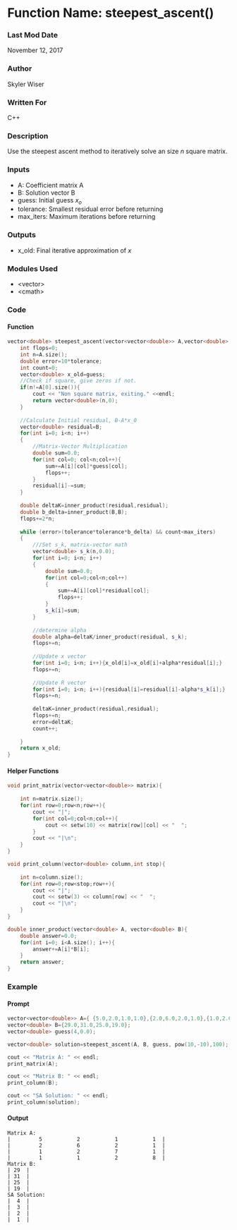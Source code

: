 # Function Name: steepest_ascent()

### Last Mod Date
November 12, 2017
### Author
Skyler Wiser
### Written For
C++
### Description
Use the steepest ascent method to iteratively solve an size *n* square matrix.
### Inputs

* A: Coefficient matrix A
* B: Solution vector B
* guess: Initial guess *x<sub>o</sub>*
* tolerance: Smallest residual error before returning
* max_iters: Maximum iterations before returning

### Outputs

* x_old: Final iterative approximation of *x*

### Modules Used

* \<vector\>
* \<cmath\>

### Code

#### Function

```c++
vector<double> steepest_ascent(vector<vector<double>> A,vector<double> B,vector<double> guess,double tolerance,int max_iters){
    int flops=0;
    int n=A.size();
    double error=10*tolerance;
    int count=0;
    vector<double> x_old=guess;
    //Check if square, give zeros if not.
    if(n!=A[0].size()){
        cout << "Non square matrix, exiting." <<endl;
        return vector<double>(n,0);
    }
    
    //Calculate Initial residual, B-A*x_0
    vector<double> residual=B;
    for(int i=0; i<n; i++)
    {
        //Matrix-Vector Multiplication
        double sum=0.0;
        for(int col=0; col<n;col++){
            sum+=A[i][col]*guess[col];
            flops++;
        }
        residual[i]-=sum;
    }
    
    double deltaK=inner_product(residual,residual);
    double b_delta=inner_product(B,B);
    flops+=2*n;
    
    while (error>(tolerance*tolerance*b_delta) && count<max_iters)
    {
        ///Set s_k, matrix-vector math
        vector<double> s_k(n,0.0);
        for(int i=0; i<n; i++)
        {
            double sum=0.0;
            for(int col=0;col<n;col++)
            {
                sum+=A[i][col]*residual[col];
                flops++;
            }
            s_k[i]=sum;
        }
        
        //determine alpha
        double alpha=deltaK/inner_product(residual, s_k);
        flops+=n;
        
        //Update x vector
        for(int i=0; i<n; i++){x_old[i]=x_old[i]+alpha*residual[i];}
        flops+=n;
        
        //Update R vector
        for(int i=0; i<n; i++){residual[i]=residual[i]-alpha*s_k[i];}
        flops+=n;
        
        deltaK=inner_product(residual,residual);
        flops+=n;
        error=deltaK;
        count++;
        
    }
    return x_old;    
}
```

#### Helper Functions

```c++
void print_matrix(vector<vector<double>> matrix){
    
    int n=matrix.size();
    for(int row=0;row<n;row++){
        cout << "|";
        for(int col=0;col<n;col++){
            cout << setw(10) << matrix[row][col] << "  ";
        }
        cout << "|\n";
    }
}

void print_column(vector<double> column,int stop){
    
    int n=column.size();
    for(int row=0;row<stop;row++){
        cout << "|";
        cout << setw(3) << column[row] << "  ";
        cout << "|\n";
    }
}

double inner_product(vector<double> A, vector<double> B){
    double answer=0.0;
    for(int i=0; i<A.size(); i++){
        answer+=A[i]*B[i];
    }
    return answer;
}
```

### Example
#### Prompt

```c++
vector<vector<double>> A={ {5.0,2.0,1.0,1.0},{2.0,6.0,2.0,1.0},{1.0,2.0,7.0,1.0},{1.0,1.0,2.0,8.0} };
vector<double> B={29.0,31.0,25.0,19.0};
vector<double> guess(4,0.0);

vector<double> solution=steepest_ascent(A, B, guess, pow(10,-10),100);

cout << "Matrix A: " << endl;
print_matrix(A);

cout << "Matrix B: " << endl;
print_column(B);

cout << "SA Solution: " << endl;
print_column(solution);
```

#### Output

```
Matrix A: 
|         5           2           1           1  |
|         2           6           2           1  |
|         1           2           7           1  |
|         1           1           2           8  |
Matrix B: 
| 29  |
| 31  |
| 25  |
| 19  |
SA Solution: 
|  4  |
|  3  |
|  2  |
|  1  |
```










